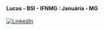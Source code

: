 
#### Lucas - BSI - IFNMG : Januária - MG

[![LinkedIn](https://img.shields.io/badge/LinkedIn-0077B5?style=for-the-badge&logo=linkedin&logoColor=white)](https://linkedin.com/in/lucas-figueiredo-281607127/)



